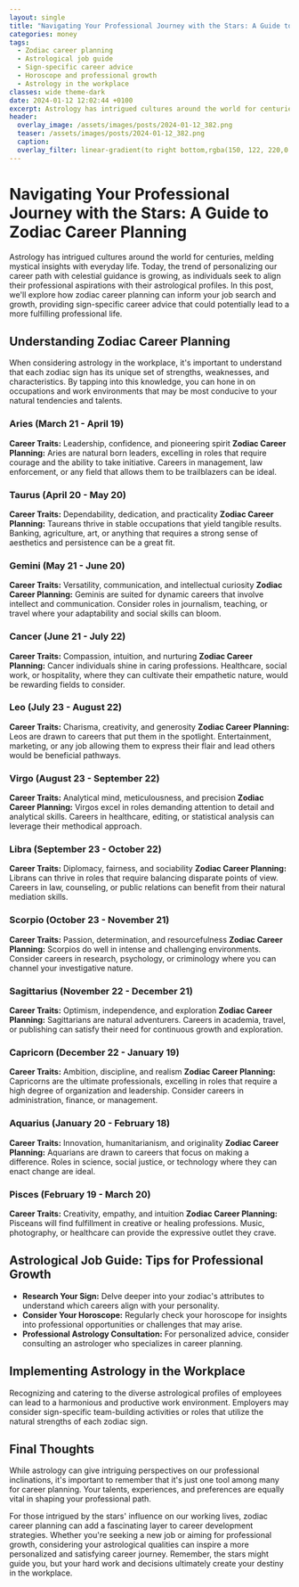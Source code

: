 ```yaml
---
layout: single
title: "Navigating Your Professional Journey with the Stars: A Guide to Zodiac Career Planning"
categories: money
tags:
  - Zodiac career planning
  - Astrological job guide
  - Sign-specific career advice
  - Horoscope and professional growth
  - Astrology in the workplace
classes: wide theme-dark
date: 2024-01-12 12:02:44 +0100
excerpt: Astrology has intrigued cultures around the world for centuries, melding mystical insights with everyday life.
header:
  overlay_image: /assets/images/posts/2024-01-12_382.png
  teaser: /assets/images/posts/2024-01-12_382.png
  caption: 
  overlay_filter: linear-gradient(to right bottom,rgba(150, 122, 220,0.8), rgba(255,245,208,0.5))
---
```

# Navigating Your Professional Journey with the Stars: A Guide to Zodiac Career Planning

Astrology has intrigued cultures around the world for centuries, melding mystical insights with everyday life. Today, the trend of personalizing our career path with celestial guidance is growing, as individuals seek to align their professional aspirations with their astrological profiles. In this post, we'll explore how zodiac career planning can inform your job search and growth, providing sign-specific career advice that could potentially lead to a more fulfilling professional life.

## Understanding Zodiac Career Planning

When considering astrology in the workplace, it's important to understand that each zodiac sign has its unique set of strengths, weaknesses, and characteristics. By tapping into this knowledge, you can hone in on occupations and work environments that may be most conducive to your natural tendencies and talents.

### Aries (March 21 - April 19)
**Career Traits:** Leadership, confidence, and pioneering spirit
**Zodiac Career Planning:** Aries are natural born leaders, excelling in roles that require courage and the ability to take initiative. Careers in management, law enforcement, or any field that allows them to be trailblazers can be ideal.

### Taurus (April 20 - May 20)
**Career Traits:** Dependability, dedication, and practicality
**Zodiac Career Planning:** Taureans thrive in stable occupations that yield tangible results. Banking, agriculture, art, or anything that requires a strong sense of aesthetics and persistence can be a great fit.

### Gemini (May 21 - June 20)
**Career Traits:** Versatility, communication, and intellectual curiosity
**Zodiac Career Planning:** Geminis are suited for dynamic careers that involve intellect and communication. Consider roles in journalism, teaching, or travel where your adaptability and social skills can bloom.

### Cancer (June 21 - July 22)
**Career Traits:** Compassion, intuition, and nurturing
**Zodiac Career Planning:** Cancer individuals shine in caring professions. Healthcare, social work, or hospitality, where they can cultivate their empathetic nature, would be rewarding fields to consider.

### Leo (July 23 - August 22)
**Career Traits:** Charisma, creativity, and generosity
**Zodiac Career Planning:** Leos are drawn to careers that put them in the spotlight. Entertainment, marketing, or any job allowing them to express their flair and lead others would be beneficial pathways.

### Virgo (August 23 - September 22)
**Career Traits:** Analytical mind, meticulousness, and precision
**Zodiac Career Planning:** Virgos excel in roles demanding attention to detail and analytical skills. Careers in healthcare, editing, or statistical analysis can leverage their methodical approach.

### Libra (September 23 - October 22)
**Career Traits:** Diplomacy, fairness, and sociability
**Zodiac Career Planning:** Librans can thrive in roles that require balancing disparate points of view. Careers in law, counseling, or public relations can benefit from their natural mediation skills.

### Scorpio (October 23 - November 21)
**Career Traits:** Passion, determination, and resourcefulness
**Zodiac Career Planning:** Scorpios do well in intense and challenging environments. Consider careers in research, psychology, or criminology where you can channel your investigative nature.

### Sagittarius (November 22 - December 21)
**Career Traits:** Optimism, independence, and exploration
**Zodiac Career Planning:** Sagittarians are natural adventurers. Careers in academia, travel, or publishing can satisfy their need for continuous growth and exploration.

### Capricorn (December 22 - January 19)
**Career Traits:** Ambition, discipline, and realism
**Zodiac Career Planning:** Capricorns are the ultimate professionals, excelling in roles that require a high degree of organization and leadership. Consider careers in administration, finance, or management.

### Aquarius (January 20 - February 18)
**Career Traits:** Innovation, humanitarianism, and originality
**Zodiac Career Planning:** Aquarians are drawn to careers that focus on making a difference. Roles in science, social justice, or technology where they can enact change are ideal.

### Pisces (February 19 - March 20)
**Career Traits:** Creativity, empathy, and intuition
**Zodiac Career Planning:** Pisceans will find fulfillment in creative or healing professions. Music, photography, or healthcare can provide the expressive outlet they crave.

## Astrological Job Guide: Tips for Professional Growth

- **Research Your Sign:** Delve deeper into your zodiac's attributes to understand which careers align with your personality.
- **Consider Your Horoscope:** Regularly check your horoscope for insights into professional opportunities or challenges that may arise.
- **Professional Astrology Consultation:** For personalized advice, consider consulting an astrologer who specializes in career planning.

## Implementing Astrology in the Workplace

Recognizing and catering to the diverse astrological profiles of employees can lead to a harmonious and productive work environment. Employers may consider sign-specific team-building activities or roles that utilize the natural strengths of each zodiac sign.

## Final Thoughts

While astrology can give intriguing perspectives on our professional inclinations, it's important to remember that it's just one tool among many for career planning. Your talents, experiences, and preferences are equally vital in shaping your professional path.

For those intrigued by the stars' influence on our working lives, zodiac career planning can add a fascinating layer to career development strategies. Whether you're seeking a new job or aiming for professional growth, considering your astrological qualities can inspire a more personalized and satisfying career journey. Remember, the stars might guide you, but your hard work and decisions ultimately create your destiny in the workplace.